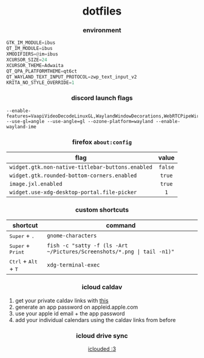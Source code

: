 <div align=center>

# dotfiles

### environment

</div>

```rust
GTK_IM_MODULE=ibus
QT_IM_MODULE=ibus
XMODIFIERS=@im=ibus
XCURSOR_SIZE=24
XCURSOR_THEME=Adwaita
QT_QPA_PLATFORMTHEME=qt6ct
QT_WAYLAND_TEXT_INPUT_PROTOCOL=zwp_text_input_v2
KRITA_NO_STYLE_OVERRIDE=1
```

<div align=center>

### discord launch flags

</div>

```b
--enable-features=VaapiVideoDecodeLinuxGL,WaylandWindowDecorations,WebRTCPipeWireCapturer --use-gl=angle --use-angle=gl --ozone-platform=wayland --enable-wayland-ime
```

<div align=center>

### firefox `about:config`

</div>

| flag | value |
| --- | :-: |
| `widget.gtk.non-native-titlebar-buttons.enabled` | `false` |
| `widget.gtk.rounded-bottom-corners.enabled` | `true` |
| `image.jxl.enabled` | `true` |
| `widget.use-xdg-desktop-portal.file-picker` | `1` |

<div align=center>

### custom shortcuts

</div>

| shortcut | command |
| --- | --- |
| <kbd>Super</kbd> + <kbd>.</kbd> | `gnome-characters` |
| <kbd>Super</kbd> + <kbd>Print</kbd> | `fish -c "satty -f (ls -Art ~/Pictures/Screenshots/*.png \| tail -n1)"` |
| <kbd>Ctrl</kbd> + <kbd>Alt</kbd> + <kbd>T</kbd> | `xdg-terminal-exec` |

<div align=center>

### icloud caldav

</div>

1. get your private caldav links with [this](https://github.com/midnightmonster/icloud-calendar-urls)
2. generate an app password on appleid.apple.com
3. use your apple id email + the app password
4. add your individual calendars using the caldav links from before

<div align=center>

### icloud drive sync

[iclouded :3](https://github.com/i1vy/iclouded)
